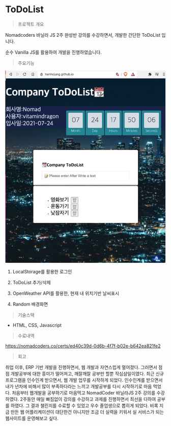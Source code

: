 # ToDoList 

> 프로젝트 개요

Nomadcoders 바닐라 JS 2주 완성반 강의를 수강하면서, 개발한 간단한 ToDoList 입니다.

순수 Vanilla JS를 활용하여 개발을 진행하였습니다.



> 주요기능

<img src="./img/ToDOList.jpeg">



1. LocalStorage를 활용한 로그인

2. ToDoList 추가/삭제

3. OpenWeather API를 활용한, 현재 내 위치기반 날씨표시

4. Random 배경화면

   

> 기술스택

- HTML, CSS, Javascript



> 수료내역

https://nomadcoders.co/certs/ed40c39d-0d6b-4f7f-b02e-b642ea821fe2



> 회고

취업 이후, ERP 기반 개발을 진행하면서, 웹 개발과 자연스럽게 멀어졌다. 그러면서 점점 개발공부에 대한 흥미가 떨어져고, 깨잘깨잘 공부만 할뿐 작심삼일이였다. 최근 신규 프로그램을 인수인계 받으면서, 웹 개발 업무를 시작하게 되었다. 인수인계를 받으면서 내가 년차에 비해서 많이 부족하다라는 느끼고 개발공부를 다시 시작하기로 마음 먹었다. 처음부터 웹개발을 공부하기로 마음먹고 NomadCoder 바닐라JS 2주 강의를 수강하였다. 2주동안 매일 빠짐없이 강의를 수강하고 과제를 진행하면서 최선을 다하여 공부를 하였다. 그 결과 챌린지를 수료할 수 있었고 우수 졸업생으로 뽑히게 되었다. 비록 지금 만든 웹 어플리케이션이 대단한건 아니지만 조금 더 실력을 키워서 실 서비스가 되는 웹사이트를 운영해보고 싶다.


